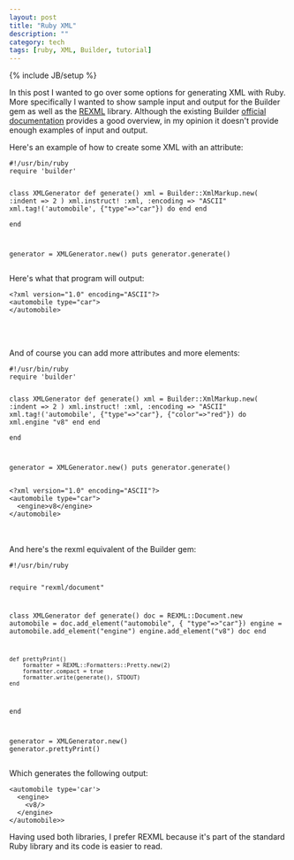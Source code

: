 ```yaml
---
layout: post
title: "Ruby XML"
description: ""
category: tech
tags: [ruby, XML, Builder, tutorial]
---
```

{% include JB/setup %}

In this post I wanted to go over some options for generating XML with Ruby.
More specifically I wanted to show sample input and output for the Builder gem
as well as the <a href="http://www.germane-software.com/software/rexml/">REXML</a> library.
Although the existing Builder <a href="http://builder.rubyforge.org/" target="_blank">official documentation</a> 
provides a good overview, in my opinion it doesn't provide enough examples
of input and output.

Here's an example of how to create some XML with an attribute: 

<div><pre><code class="ruby">#!/usr/bin/ruby
require 'builder'

class XMLGenerator
	def generate()
		xml = Builder::XmlMarkup.new( :indent => 2 ) 
		xml.instruct! :xml, :encoding => "ASCII"
		xml.tag!('automobile', {"type"=>"car"}) do
		end
	end		
end

generator = XMLGenerator.new()
puts generator.generate()
</code></pre></div>

Here's what that program will output:

<div><pre><code class="xml">&lt;?xml version="1.0" encoding="ASCII"?&gt;
&lt;automobile type="car"&gt;
&lt;/automobile&gt;
</code></pre></div>

<br/>
<br/>

And of course you can add more attributes and more elements:

<div><pre><code class="ruby">#!/usr/bin/ruby
require 'builder'

class XMLGenerator
	def generate()
		xml = Builder::XmlMarkup.new( :indent => 2 ) 
		xml.instruct! :xml, :encoding => "ASCII"
		xml.tag!('automobile', {"type"=>"car"}, {"color"=>"red"}) do
			xml.engine "v8"
		end
	end		
end

generator = XMLGenerator.new()
puts generator.generate()
</code></pre></div>

<div><pre><code class="xml">&lt;?xml version="1.0" encoding="ASCII"?&gt;
&lt;automobile type="car"&gt;
  &lt;engine&gt;v8&lt;/engine&gt;
&lt;/automobile&gt;
</code></pre></div>
<br/>
<br/>
And here's the rexml equivalent of the Builder gem:

<div><pre><code class="ruby">#!/usr/bin/ruby

require "rexml/document"

class XMLGenerator
	def generate()
		doc = REXML::Document.new
		automobile = doc.add_element("automobile",
			{ "type"=>"car"})
		engine = automobile.add_element("engine")
		engine.add_element("v8")
		doc
	end

	def prettyPrint()
		formatter = REXML::Formatters::Pretty.new(2)
		formatter.compact = true
		formatter.write(generate(), STDOUT)
	end
end

generator = XMLGenerator.new()
generator.prettyPrint()</code></pre></div>

Which generates the following output:

<div><pre><code class="xml">&lt;automobile type='car'&gt;
  &lt;engine&gt;
    &lt;v8/&gt;
  &lt;/engine&gt;
&lt;/automobile&gt;&gt;</code></pre></div>

Having used both libraries, I prefer REXML because it's part of the standard 
Ruby library and its code is easier to read.
